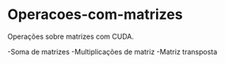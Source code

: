 # Operacoes-com-matrizes

Operações sobre matrizes com CUDA.

-Soma de matrizes
-Multiplicações de matriz
-Matriz transposta
